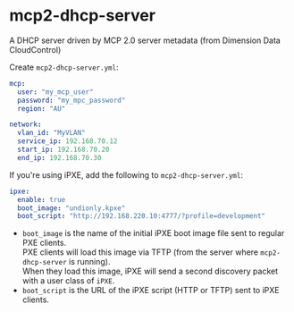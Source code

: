 # mcp2-dhcp-server
A DHCP server driven by MCP 2.0 server metadata (from Dimension Data CloudControl)

Create `mcp2-dhcp-server.yml`:

```yaml
mcp:
  user: "my_mcp_user"
  password: "my_mpc_password"
  region: "AU"

network:
  vlan_id: "MyVLAN"
  service_ip: 192.168.70.12
  start_ip: 192.168.70.20
  end_ip: 192.168.70.30
```

If you're using iPXE, add the following to `mcp2-dhcp-server.yml`:

```yaml
ipxe:
  enable: true
  boot_image: "undionly.kpxe"
  boot_script: "http://192.168.220.10:4777/?profile=development"
```

* `boot_image` is the name of the initial iPXE boot image file sent to regular PXE clients.  
PXE clients will load this image via TFTP (from the server where `mcp2-dhcp-server` is running).  
When they load this image, iPXE will send a second discovery packet with a user class of `iPXE`.
* `boot_script` is the URL of the iPXE script (HTTP or TFTP) sent to iPXE clients.
